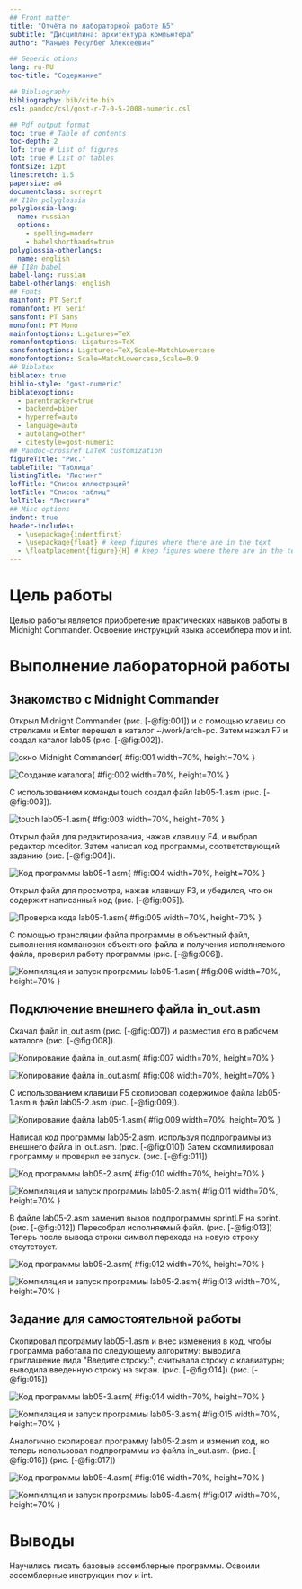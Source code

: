 ```yaml
---
## Front matter
title: "Отчёта по лабораторной работе №5"
subtitle: "Дисциплина: архитектура компьютера"
author: "Маныев Ресулбег Алексеевич"

## Generic otions
lang: ru-RU
toc-title: "Содержание"

## Bibliography
bibliography: bib/cite.bib
csl: pandoc/csl/gost-r-7-0-5-2008-numeric.csl

## Pdf output format
toc: true # Table of contents
toc-depth: 2
lof: true # List of figures
lot: true # List of tables
fontsize: 12pt
linestretch: 1.5
papersize: a4
documentclass: scrreprt
## I18n polyglossia
polyglossia-lang:
  name: russian
  options:
	- spelling=modern
	- babelshorthands=true
polyglossia-otherlangs:
  name: english
## I18n babel
babel-lang: russian
babel-otherlangs: english
## Fonts
mainfont: PT Serif
romanfont: PT Serif
sansfont: PT Sans
monofont: PT Mono
mainfontoptions: Ligatures=TeX
romanfontoptions: Ligatures=TeX
sansfontoptions: Ligatures=TeX,Scale=MatchLowercase
monofontoptions: Scale=MatchLowercase,Scale=0.9
## Biblatex
biblatex: true
biblio-style: "gost-numeric"
biblatexoptions:
  - parentracker=true
  - backend=biber
  - hyperref=auto
  - language=auto
  - autolang=other*
  - citestyle=gost-numeric
## Pandoc-crossref LaTeX customization
figureTitle: "Рис."
tableTitle: "Таблица"
listingTitle: "Листинг"
lofTitle: "Список иллюстраций"
lotTitle: "Список таблиц"
lolTitle: "Листинги"
## Misc options
indent: true
header-includes:
  - \usepackage{indentfirst}
  - \usepackage{float} # keep figures where there are in the text
  - \floatplacement{figure}{H} # keep figures where there are in the text
---
```


# Цель работы

Целью работы является приобретение практических навыков работы в Midnight Commander. 
Освоение инструкций языка ассемблера mov и int.

# Выполнение лабораторной работы

## Знакомство с Midnight Commander

Открыл Midnight Commander (рис. [-@fig:001]) и с помощью клавиш со стрелками и Enter перешел в каталог ~/work/arch-pc. Затем нажал F7 и создал каталог lab05 (рис. [-@fig:002]).

![окно Midnight Commander](image/01.png){ #fig:001 width=70%, height=70% }

![Создание каталога](image/02.png){ #fig:002 width=70%, height=70% }

С использованием команды touch создал файл lab05-1.asm (рис. [-@fig:003]).

![touch lab05-1.asm](image/03.png){ #fig:003 width=70%, height=70% }

Открыл файл для редактирования, нажав клавишу F4, и выбрал редактор mceditor. Затем написал код программы, соответствующий заданию (рис. [-@fig:004]).

![Код программы lab05-1.asm](image/04.png){ #fig:004 width=70%, height=70% }

Открыл файл для просмотра, нажав клавишу F3, и убедился, что он содержит написанный код (рис. [-@fig:005]).

![Проверка кода lab05-1.asm](image/05.png){ #fig:005 width=70%, height=70% }

 С помощью трансляции файла программы в объектный файл, выполнения компановки объектного файла и получения исполняемого файла, проверил работу программы (рис. [-@fig:006]).
 
![Компиляция и запуск программы lab05-1.asm](image/06.png){ #fig:006 width=70%, height=70% }

## Подключение внешнего файла in_out.asm

Скачал файл in_out.asm (рис. [-@fig:007]) и разместил его в рабочем каталоге (рис. [-@fig:008]).

![Копирование файла in_out.asm](image/07.png){ #fig:007 width=70%, height=70% }

![Копирование файла in_out.asm](image/08.png){ #fig:008 width=70%, height=70% }

С использованием клавиши F5 скопировал содержимое файла lab05-1.asm в файл lab05-2.asm (рис. [-@fig:009]).

![Копирование файла lab05-1.asm](image/09.png){ #fig:009 width=70%, height=70% }

Написал код программы lab05-2.asm, используя подпрограммы из внешнего файла in_out.asm. (рис. [-@fig:010]) 
Затем скомпилировал программу и проверил ее запуск. (рис. [-@fig:011])

![Код программы lab05-2.asm](image/10.png){ #fig:010 width=70%, height=70% }

![Компиляция и запуск программы lab05-2.asm](image/11.png){ #fig:011 width=70%, height=70% }

В файле lab05-2.asm заменил вызов подпрограммы sprintLF на sprint. (рис. [-@fig:012])
Пересобрал исполняемый файл. (рис. [-@fig:013])
Теперь после вывода строки символ перехода на новую строку отсутствует.

![Код программы lab05-2.asm](image/12.png){ #fig:012 width=70%, height=70% }

![Компиляция и запуск программы lab05-2.asm](image/13.png){ #fig:013 width=70%, height=70% }

##  Задание для самостоятельной работы

Скопировал программу lab05-1.asm и внес изменения в код, чтобы программа работала по следующему алгоритму: 
выводила приглашение вида "Введите строку:"; считывала строку с клавиатуры; выводила введенную строку на экран.
(рис. [-@fig:014]) (рис. [-@fig:015])

![Код программы lab05-3.asm](image/14.png){ #fig:014 width=70%, height=70% }

![Компиляция и запуск программы lab05-3.asm](image/15.png){ #fig:015 width=70%, height=70% }

Аналогично скопировал программу lab05-2.asm и изменил код, но теперь использовал подпрограммы из файла 
in_out.asm. (рис. [-@fig:016]) (рис. [-@fig:017])

![Код программы lab05-4.asm](image/15.png){ #fig:016 width=70%, height=70% }

![Компиляция и запуск программы lab05-4.asm](image/16.png){ #fig:017 width=70%, height=70% }

# Выводы

Научились писать базовые ассемблерные программы. Освоили ассемблерные инструкции mov и int.

